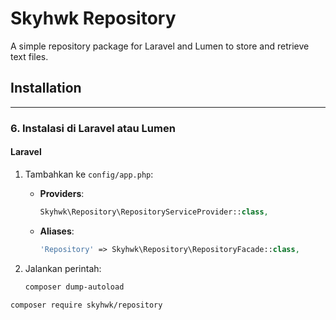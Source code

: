 # Skyhwk Repository

A simple repository package for Laravel and Lumen to store and retrieve text files.

## Installation
---

### **6. Instalasi di Laravel atau Lumen**

#### **Laravel**
1. Tambahkan ke `config/app.php`:
   - **Providers**:
     ```php
     Skyhwk\Repository\RepositoryServiceProvider::class,
     ```
   - **Aliases**:
     ```php
     'Repository' => Skyhwk\Repository\RepositoryFacade::class,
     ```

2. Jalankan perintah:
   ```bash
   composer dump-autoload

   
```bash
composer require skyhwk/repository

